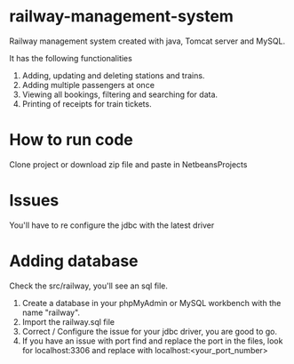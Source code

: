 # railway-management-system
Railway management system created with java, Tomcat server and MySQL. 

It has the following functionalities 
1. Adding, updating and deleting stations and trains.
2. Adding multiple passengers at once
3. Viewing all bookings, filtering and searching for data.
4. Printing of receipts for train tickets.

# How to run code
Clone project or download zip file and paste in NetbeansProjects 

# Issues
You'll have to re configure the jdbc with the latest driver

# Adding database
Check the src/railway, you'll see an sql file. 

1. Create a database in your phpMyAdmin or MySQL workbench with the name "railway".
2. Import the railway.sql file
3. Correct / Configure the issue for your jdbc driver, you are good to go.
4. If you have an issue with port find and replace the port in the files, look for localhost:3306 and replace with localhost:<your_port_number>
